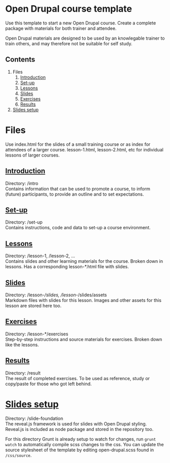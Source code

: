 # Open Drupal course template
Use this template to start a new Open Drupal course. Create a complete package with materials for both trainer and attendee.

Open Drupal materials are designed to be used by an knowlegable trainer to train others, and may therefore not be suitable for self study.

## Contents
1. Files
   1. [Introduction](#introduction)
   2. [Set-up](#setup)
   3. [Lessons](#lessons)
   4. [Slides](#slides)
   5. [Exercises](#exercises)
   6. [Results](#results)
2. [Slides setup](#slides-setup)

# Files
Use index.html for the slides of a small training course or as index for attendees of a larger course. lesson-1.html, lesson-2.html, etc for individual lessons of larger courses.

## <a href="#introduction">Introduction</a>
Directory: /intro  
Contains information that can be used to promote a course, to inform (future) participants, to provide an outline and to set expectations.

## <a href="#setup">Set-up</a>
Directory: /set-up  
Contains instructions, code and data to set-up a course environment.

## <a href="#lessons">Lessons</a>
Directory: /lesson-1, /lesson-2, ...  
Contains slides and other learning materials for the course. Broken down in lessons.
Has a corresponding lesson-*.html file with slides.

## <a href="#slides">Slides</a>
Directory: /lesson-*/slides, /lesson-*/slides/assets  
Markdown files with slides for this lesson. Images and other assets for this lesson are stored here too.

## <a href="#exercises">Exercises</a>
Directory: /lesson-*/exercises  
Step-by-step instructions and source materials for exercises. Broken down like the lessons.

## <a href="#results">Results</a>
Directory: /result  
The result of completed exercises. To be used as reference, study or copy/paste for those who got left behind.

# <a href="#slides-setup">Slides setup</a>
Directory: /slide-foundation  
The reveal.js framework is used for slides with Open Drupal styling. Reveal.js is included as node package and stored in the repository too.

For this directory Grunt is already setup to watch for changes, run `grunt watch` to automatically compile scss changes to the css. You can update the source stylesheet of the template by editing open-drupal.scss found in `/css/source`.
